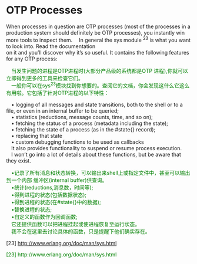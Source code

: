 # OTP Processes
When processes in question are OTP processes (most of the processes in a production
system should definitely be OTP processes), you instantly win more tools to inspect them.
&emsp;In general the sys module <sup>23</sup> is what you want to look into. Read the documentation<br>
on it and you’ll discover why it’s so useful. It contains the following features for any OTP
process:<br>
<p></p> <font color="green">
&emsp;当发生问题的进程是OTP进程时(大部分产品级的系统都是OTP 进程),你就可以立即得到更多的工具来检查它们。<br>
&emsp;一般你可以在sys<sup>23</sup>模块找到你想要的。查阅它的文档，你会发现这什么它这么有用啦。它包括了针对OTP进程的以下特性：
</font> <p></p>

&emsp;• logging of all messages and state transitions, both to the shell or to a file, or even in
an internal buffer to be queried;<br>
&emsp;• statistics (reductions, message counts, time, and so on);<br>
&emsp;• fetching the status of a process (metadata including the state);<br>
&emsp;• fetching the state of a process (as in the #state{} record);<br>
&emsp;• replacing that state<br>
&emsp;• custom debugging functions to be used as callbacks<br>
&emsp;It also provides functionality to suspend or resume process execution.<br>
&emsp;I won’t go into a lot of details about these functions, but be aware that they exist.
<p></p> <font color="green">
&emsp;•记录了所有消息和状态转换，可以输出来shell上或指定文件中，甚至可以输出到一个内部 缓冲区(internal buffer)供查询。<br>
&emsp;•统计(reductions,消息数，时间等);<br>
&emsp;•得到进程的状态(包括数据状态);<br>
&emsp;•得到进程的状态(在#state{}中的数据);<br>
&emsp;•替换进程的状态;<br>
&emsp;•自定义的函数作为回调函数;<br>
&emsp;它还提供函数可以把进程挂起或使进程恢复至运行状态。<br>
&emsp;我不会在这里去讨论具体的函数，只是提醒下他们确实存在。

</font> <p></p>



[23] http://www.erlang.org/doc/man/sys.html
<p></p> <font color="green">
[23] http://www.erlang.org/doc/man/sys.html
</font> <p></p>
